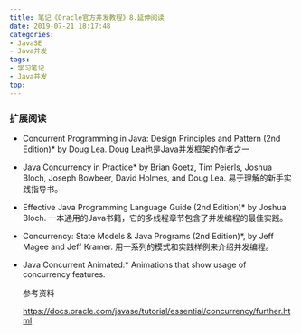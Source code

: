 ```yaml
---
title: 笔记《Oracle官方并发教程》8.延伸阅读
date: 2019-07-21 18:17:48
categories:
- JavaSE
- Java并发
tags:
- 学习笔记
- Java并发
top:
---
```


### 扩展阅读

* Concurrent Programming in Java: Design Principles and Pattern (2nd Edition)* by Doug Lea. Doug Lea也是Java并发框架的作者之一
* Java Concurrency in Practice* by Brian Goetz, Tim Peierls, Joshua Bloch, Joseph Bowbeer, David Holmes, and Doug Lea. 易于理解的新手实践指导书。
* Effective Java Programming Language Guide (2nd Edition)* by Joshua Bloch.  一本通用的Java书籍，它的多线程章节包含了并发编程的最佳实践。
 * Concurrency: State Models & Java Programs (2nd Edition)*, by Jeff Magee and Jeff Kramer. 用一系列的模式和实践样例来介绍并发编程。
* Java Concurrent Animated:* Animations that show usage of concurrency features.

  

  参考资料

  <https://docs.oracle.com/javase/tutorial/essential/concurrency/further.html>

